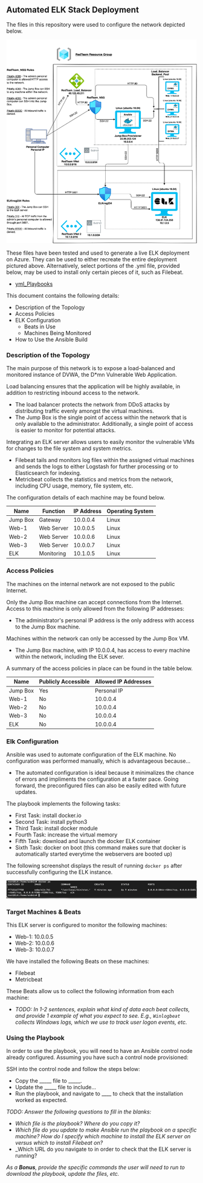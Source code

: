 ## Automated ELK Stack Deployment

The files in this repository were used to configure the network depicted below.

![image](/Images/RedTeamDiagram_Project.png)

These files have been tested and used to generate a live ELK deployment on Azure. They can be used to either recreate the entire deployment pictured above. Alternatively, select portions of the .yml file, provided below, may be used to install only certain pieces of it, such as Filebeat.

- [yml_Playbooks](/yml_Playbooks/) 

This document contains the following details:
- Description of the Topology
- Access Policies
- ELK Configuration
  - Beats in Use
  - Machines Being Monitored
- How to Use the Ansible Build


### Description of the Topology

The main purpose of this network is to expose a load-balanced and monitored instance of DVWA, the D*mn Vulnerable Web Application.

Load balancing ensures that the application will be highly available, in addition to restricting inbound access to the network.

- The load balancer protects the network from DDoS attacks by distributing traffic evenly amongst the virtual machines. 
- The Jump Box is the single point of access within the network that is only available to the administrator. Additionally, a single point of access is easier to monitor for potential attacks.

Integrating an ELK server allows users to easily monitor the vulnerable VMs for changes to the file system and system metrics.

- Filebeat tails and monitors log files within the assigned virtual machines and sends the logs to either Logstash for further processing or to Elasticsearch for indexing.
- Metricbeat collects the statistics and metrics from the network, including CPU usage, memory, file system, etc.

The configuration details of each machine may be found below.

| Name     | Function   | IP Address | Operating System |
|----------|------------|------------|------------------|
| Jump Box | Gateway    | 10.0.0.4   | Linux            |
| Web-1    | Web Server | 10.0.0.5   | Linux            |
| Web-2    | Web Server | 10.0.0.6   | Linux            |
| Web-3    | Web Server | 10.0.0.7   | Linux            |
| ELK      | Monitoring | 10.1.0.5   | Linux            |

### Access Policies

The machines on the internal network are not exposed to the public Internet. 

Only the Jump Box machine can accept connections from the Internet. Access to this machine is only allowed from the following IP addresses:
- The administrator's personal IP address is the only address with access to the Jump Box machine.

Machines within the network can only be accessed by the Jump Box VM.
- The Jump Box machine, with IP 10.0.0.4, has access to every machine within the network, including the ELK sever.

A summary of the access policies in place can be found in the table below.

| Name     | Publicly Accessible | Allowed IP Addresses |
|----------|---------------------|----------------------|
| Jump Box | Yes                 | Personal IP          |
| Web-1    | No                  | 10.0.0.4             |
| Web-2    | No                  | 10.0.0.4             |
| Web-3    | No                  | 10.0.0.4             |
| ELK      | No                  | 10.0.0.4             |

### Elk Configuration

Ansible was used to automate configuration of the ELK machine. No configuration was performed manually, which is advantageous because...

- The automated configuration is ideal because it minimalizes the chance of errors and impliments the configuration at a faster pace. Going forward, the preconfigured files can also be easily edited with future updates.

The playbook implements the following tasks:
- First Task: install docker.io
- Second Task: install python3
- Third Task: install docker module
- Fourth Task: increase the virtual memory
- Fifth Task: download and launch the docker ELK container
- Sixth Task: docker on boot (this command makes sure that docker is automatically started everytime the webservers are booted up)

The following screenshot displays the result of running `docker ps` after successfully configuring the ELK instance.

![image](Images/Docker_ps.PNG)

### Target Machines & Beats
This ELK server is configured to monitor the following machines:
- Web-1: 10.0.0.5
- Web-2: 10.0.0.6
- Web-3: 10.0.0.7

We have installed the following Beats on these machines:
- Filebeat
- Metricbeat

These Beats allow us to collect the following information from each machine:
- _TODO: In 1-2 sentences, explain what kind of data each beat collects, and provide 1 example of what you expect to see. E.g., `Winlogbeat` collects Windows logs, which we use to track user logon events, etc._

### Using the Playbook
In order to use the playbook, you will need to have an Ansible control node already configured. Assuming you have such a control node provisioned: 

SSH into the control node and follow the steps below:
- Copy the _____ file to _____.
- Update the _____ file to include...
- Run the playbook, and navigate to ____ to check that the installation worked as expected.

_TODO: Answer the following questions to fill in the blanks:_
- _Which file is the playbook? Where do you copy it?_
- _Which file do you update to make Ansible run the playbook on a specific machine? How do I specify which machine to install the ELK server on versus which to install Filebeat on?_
- _Which URL do you navigate to in order to check that the ELK server is running?

_As a **Bonus**, provide the specific commands the user will need to run to download the playbook, update the files, etc._
